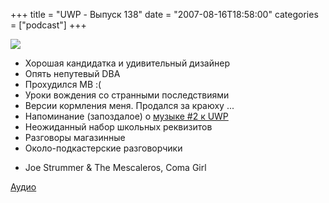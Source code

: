 +++
title = "UWP - Выпуск 138"
date = "2007-08-16T18:58:00"
categories = ["podcast"]
+++

![](https://podcast.umputun.com/images/uwp/uwp138.gif)

- Хорошая кандидатка и удивительный дизайнер
- Опять непутевый DBA
- Прохудился MB :(
- Уроки вождения со странными последствиями
- Версии кормления меня. Продался за краюху ...
- Напоминание (запоздалое) о [музыке #2 к UWP](http://umpext.rpod.ru/33352.html)
- Неожиданный набор школьных реквизитов
- Разговоры магазинные
- Около-подкастерские разговорчики


* Joe Strummer & The Mescaleros, Coma Girl

[Аудио](https://podcast.umputun.com/media/ump_podcast138.mp3)
<audio src="https://podcast.umputun.com/media/ump_podcast138.mp3" preload="none">